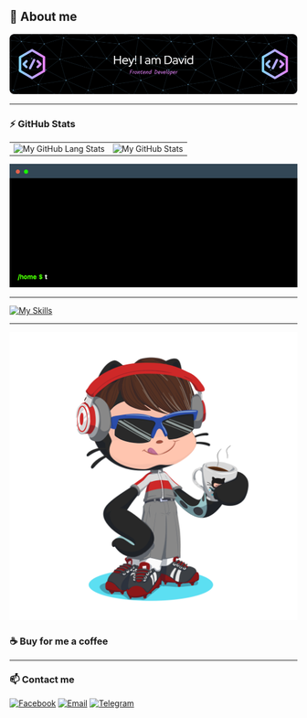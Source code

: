 ## 📝 About me

![Header](/images/github-header-image.png)

---

### ⚡ GitHub Stats

| | |
| :--: | :--: |
| ![My GitHub Lang Stats](https://github-readme-stats.vercel.app/api/top-langs/?username=Duc-Developer&theme=radical&layout=compact) | ![My GitHub Stats](https://github-readme-stats.vercel.app/api?username=Duc-Developer&count_private=true&show_icons=true&theme=radical) |

![My Life](/images/terminal.gif)

---

[![My Skills](https://skillicons.dev/icons?i=html,js,ts,nodejs,solidity,react,redux,nextjs,vue,tailwind,vite,bun,git,githubactions,mongodb)](https://skillicons.dev)

---

![Avatar](/images/octocat.png)

### ☕ Buy for me a coffee

---

### 📫 Contact me

[![Facebook](https://img.shields.io/badge/Facebook-0077B5?style=for-the-badge&logo=facebook&color=395693&logoColor=white)](https://www.facebook.com/PoPeooo)
[![Email](https://img.shields.io/badge/Gmail-0077B5?style=for-the-badge&logo=gmail&color=ff1800&logoColor=white)](mailto:mrtranduc1994@outlook.com)
[![Telegram](https://img.shields.io/badge/Telegram-0077B5?style=for-the-badge&logo=telegram&color=5037EA&logoColor=white)](https://t.me/ductrantrung)
